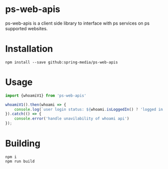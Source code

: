# ps-web-apis

ps-web-apis is a client side library to interface with ps services on ps supported websites.

# Installation

`npm install --save github:spring-media/ps-web-apis`

# Usage

```javascript
import {whoamiV1} from 'ps-web-apis'

whoamiV1().then(whoami => {
    console.log(`user login status: ${whoami.isLoggedIn() ? 'logged in' : 'logged out'}`)
}).catch(() => {
    console.error('handle unavilability of whoami api')
});
```

# Building

```
npm i 
npm run build
```

